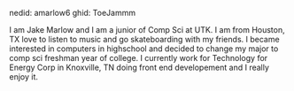 nedid: amarlow6
ghid: ToeJammm

I am Jake Marlow and I am a junior of Comp Sci at UTK. I am from Houston, TX love to listen to music and go skateboarding with my friends. I became interested in computers in highschool and decided to change my major to comp sci freshman year of college. I currently work for Technology for Energy Corp in Knoxville, TN doing front end developement and I really enjoy it.
